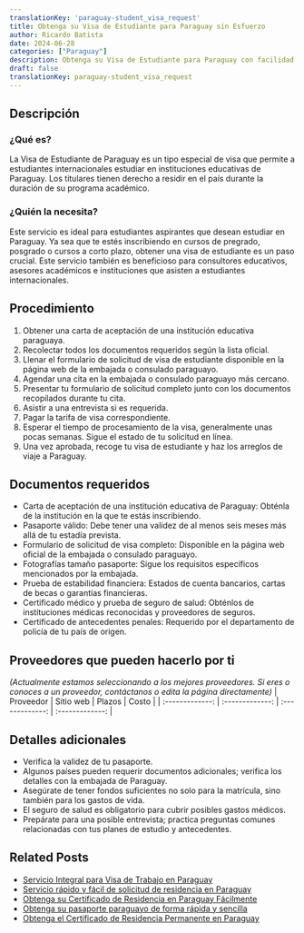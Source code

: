 ```yaml
---
translationKey: 'paraguay-student_visa_request'
title: Obtenga su Visa de Estudiante para Paraguay sin Esfuerzo
author: Ricardo Batista
date: 2024-06-28
categories: ["Paraguay"]
description: Obtenga su Visa de Estudiante para Paraguay con facilidad. Siga nuestra guía paso a paso diseñada para estudiantes internacionales.
draft: false
translationKey: paraguay-student_visa_request
---
```


## Descripción
### ¿Qué es?
La Visa de Estudiante de Paraguay es un tipo especial de visa que permite a estudiantes internacionales estudiar en instituciones educativas de Paraguay. Los titulares tienen derecho a residir en el país durante la duración de su programa académico.

### ¿Quién la necesita?
Este servicio es ideal para estudiantes aspirantes que desean estudiar en Paraguay. Ya sea que te estés inscribiendo en cursos de pregrado, posgrado o cursos a corto plazo, obtener una visa de estudiante es un paso crucial. Este servicio también es beneficioso para consultores educativos, asesores académicos e instituciones que asisten a estudiantes internacionales.

## Procedimiento

1. Obtener una carta de aceptación de una institución educativa paraguaya.
2. Recolectar todos los documentos requeridos según la lista oficial.
3. Llenar el formulario de solicitud de visa de estudiante disponible en la página web de la embajada o consulado paraguayo.
4. Agendar una cita en la embajada o consulado paraguayo más cercano.
5. Presentar tu formulario de solicitud completo junto con los documentos recopilados durante tu cita.
6. Asistir a una entrevista si es requerida.
7. Pagar la tarifa de visa correspondiente.
8. Esperar el tiempo de procesamiento de la visa, generalmente unas pocas semanas. Sigue el estado de tu solicitud en línea.
9. Una vez aprobada, recoge tu visa de estudiante y haz los arreglos de viaje a Paraguay.

## Documentos requeridos

- Carta de aceptación de una institución educativa de Paraguay: Obténla de la institución en la que te estás inscribiendo.
- Pasaporte válido: Debe tener una validez de al menos seis meses más allá de tu estadía prevista.
- Formulario de solicitud de visa completo: Disponible en la página web oficial de la embajada o consulado paraguayo.
- Fotografías tamaño pasaporte: Sigue los requisitos específicos mencionados por la embajada.
- Prueba de estabilidad financiera: Estados de cuenta bancarios, cartas de becas o garantías financieras.
- Certificado médico y prueba de seguro de salud: Obténlos de instituciones médicas reconocidas y proveedores de seguros.
- Certificado de antecedentes penales: Requerido por el departamento de policía de tu país de origen.

## Proveedores que pueden hacerlo por ti
_(Actualmente estamos seleccionando a los mejores proveedores. Si eres o conoces a un proveedor, contáctanos o edita la página directamente)_
| Proveedor       |     Sitio web    |     Plazos       |       Costo      |
| :-------------: | :-------------: |  :-------------: | :-------------: |

## Detalles adicionales

- Verifica la validez de tu pasaporte.
- Algunos países pueden requerir documentos adicionales; verifica los detalles con la embajada de Paraguay.
- Asegúrate de tener fondos suficientes no solo para la matrícula, sino también para los gastos de vida.
- El seguro de salud es obligatorio para cubrir posibles gastos médicos.
- Prepárate para una posible entrevista; practica preguntas comunes relacionadas con tus planes de estudio y antecedentes.


## Related Posts

- [Servicio Integral para Visa de Trabajo en Paraguay](https://tramitit.com/es/guides/paraguay/solicitud_de_visa_de_trabajo/)
- [Servicio rápido y fácil de solicitud de residencia en Paraguay](https://tramitit.com/es/guides/paraguay/solicitud_de_residencia/)
- [Obtenga su Certificado de Residencia en Paraguay Fácilmente](https://tramitit.com/es/guides/paraguay/certificado_de_residencia/)
- [Obtenga su pasaporte paraguayo de forma rápida y sencilla](https://tramitit.com/es/guides/paraguay/pasaporte_paraguayo/)
- [Obtenga el Certificado de Residencia Permanente en Paraguay](https://tramitit.com/es/guides/paraguay/certificado_de_residencia_permanente/)